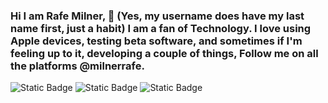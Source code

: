 ### Hi I am Rafe Milner, 👋 (Yes, my username does have my last name first, just a habit) I am a fan of Technology. I love using Apple devices, testing beta software, and sometimes if I'm feeling up to it, developing a couple of things, Follow me on all the platforms @milnerrafe.
![Static Badge](https://img.shields.io/badge/threads-%40milnerrafe-purple?style=for-the-badge&logo=threads&logoColor=%23FFFFFF)
 ![Static Badge](https://img.shields.io/badge/YouTube-%40milnerrafe-red?style=for-the-badge&logo=Youtube) ![Static Badge](https://img.shields.io/badge/Twitter-%40milnerrafe-blue?style=for-the-badge&logo=twitter&logoColor=%23FFFFFF)
